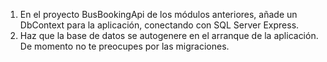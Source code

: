 1. En el proyecto BusBookingApi de los módulos anteriores, añade un DbContext para la aplicación, conectando con SQL Server Express.
2. Haz que la base de datos se autogenere en el arranque de la aplicación. De momento no te preocupes por las migraciones.